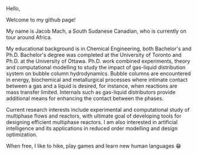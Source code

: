 Hello,

Welcome to my github page!

My name is Jacob Mach, a South Sudanese Canadian, who is currently on tour around Africa.

My educational background is in Chemical Engineering, both Bachelor's and Ph.D. Bachelor's degree was completed at the University of Toronto and Ph.D. at the University of Ottawa. Ph.D. work combined experiments, theory and computational modelling to study the impact of gas-liquid distribution system on bubble column hydrodynamics. Bubble columns are encountered in energy, biochemical and metallurgical processes where intimate contact between a gas and a liquid is desired, for instance, when reactions are mass transfer limited. Internals such as gas-liquid distributors provide additional means for enhancing the contact between the phases.

Current research interests include experimental and computational study of multiphase flows and reactors, with ultimate goal of developing tools for designing efficient multiphase reactors. I am also interested in artificial intelligence and its applications in reduced order modelling and design optimization. 

When free, I like to hike, play games and learn new human languages 😁

<!---
jacobmach13/jacobmach13 is a ✨ special ✨ repository because its `README.md` (this file) appears on your GitHub profile.
You can click the Preview link to take a look at your changes.
--->
